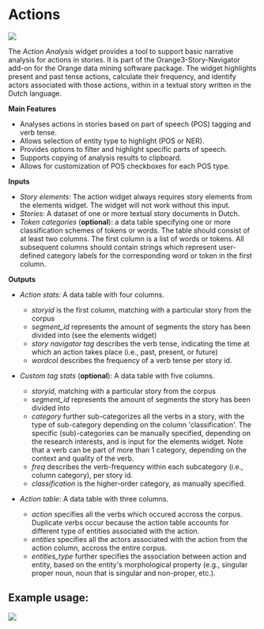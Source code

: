 Actions
=======

![](../../orangecontrib/storynavigation/widgets/icons/action_analysis_icon.png)

The *Action Analysis* widget provides a tool to support basic narrative analysis for actions in stories. It is part of the Orange3-Story-Navigator add-on for the Orange data mining software package. The widget highlights present and past tense actions, calculate their frequency, and identify actors associated with those actions, within in a textual story written in the Dutch language.

**Main Features**
- Analyses actions in stories based on part of speech (POS) tagging and verb tense.
- Allows selection of entity type to highlight (POS or NER).
- Provides options to filter and highlight specific parts of speech.
- Supports copying of analysis results to clipboard.
- Allows for customization of POS checkboxes for each POS type.

**Inputs**

- *Story elements*: The action widget always requires story elements from the elements widget. The widget will not work without this input.
- *Stories*: A dataset of one or more textual story documents in Dutch.
- *Token categories* (**optional**): a data table specifying one or more classification schemes of tokens or words. The table should consist of at least two columns. The first column is a list of words or tokens. All subsequent columns should contain strings which represent user-defined category labels for the corresponding word or token in the first column.

**Outputs**

- *Action stats*: A data table with four columns. 
  - *storyid* is the first column, matching with a particular story from the corpus
  - *segment_id* represents the amount of segments the story has been divided into (see the elements widget)
  - *story navigator tag* describes the verb tense, indicating the time at which an action takes place (i.e., past, present, or future) 
  - *wordcol* describes the frequency of a verb tense per story id.
   
- *Custom tag stats* (**optional**): A data table with five columns.
  - *storyid*, matching with a particular story from the corpus
  - *segment_id* represents the amount of segments the story has been divided into
  - *category* further sub-categorizes all the verbs in a story, with the type of sub-category depending on the  column 'classification'. The specific (sub)-categories can be manually specified, depending on the research interests, and is input for the elements widget. Note that a verb can be part of more than 1 category, depending on the context and quality of the verb.
  - *freq* describes the verb-frequency within each subcategory (i.e., column category), per story id.
  - *classification* is the higher-order category, as manually specified.
    
- *Action table*: A data table with three columns. 
  - *action* specifies all the verbs which occured accross the corpus. Duplicate verbs occur because the action table accounts for different type of entities associated with the action.
  - *entities* specifies all the actors associated with the action from the action column, accross the entire corpus.
  - *entities_type* further specifies the association between action and entity, based on the entity's morphological property (e.g., singular proper noun, noun that is singular and non-proper, etc.).



Example usage:
--------------

![](images/sn_action_analysis_example.png)